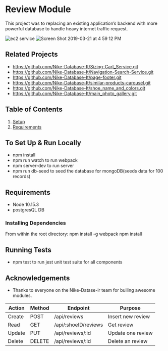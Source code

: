 # Review Module
>


This project was to replacing an existing application’s backend with more powerful database to handle heavy internet traffic request.


![ec2 service](https://user-images.githubusercontent.com/39642408/54904213-24742680-4e9b-11e9-8562-a668de16a37a.png)
![Screen Shot 2019-03-21 at 4 59 12 PM](https://user-images.githubusercontent.com/39642408/54904217-2807ad80-4e9b-11e9-9186-c9022059b457.png)





## Related Projects

  - https://github.com/Nike-Database-It/Sizing-Cart_Service.git
  - https://github.com/Nike-Database-It/Navigation-Search-Service.git
  - https://github.com/Nike-Database-It/page-footer.git
  - https://github.com/Nike-Database-It/similar-products-carousel.git
  - https://github.com/Nike-Database-It/shoe_name_and_colors.git
  - https://github.com/Nike-Database-It/main_photo_gallery.git

## Table of Contents

1. [Setup](#Setup)
1. [Requirements](#requirements)




## To Set Up & Run Locally
- npm install
- npm run watch to run webpack
- npm server-dev to run server
- npm run db-seed to seed the database for mongoDB(seeds data for 100 records)


## Requirements
-  Node 10.15.3
-  postgresQL DB


### Installing Dependencies

From within the root directory:
npm install -g webpack
npm install

## Running Tests
- npm test to run jest unit test suite for all components 

## Acknowledgements
- Thanks to everyone on the Nike-Datase-ir team for builing awesome modules. 



| Action    | Method | Endpoint                                              | Purpose            |
|-----------|--------|-------------------------------------------------------|--------------------|
| Create    | POST   | /api/reviews                                          | Insert new review  |
| Read      | GET    | /api/:shoeID/reviews                                  | Get review         |
| Update    | PUT    | /api/reviews/:id                                      | Update one review  |
| Delete    | DELETE | /api/reviews/:id                                      | Delete an review   |

